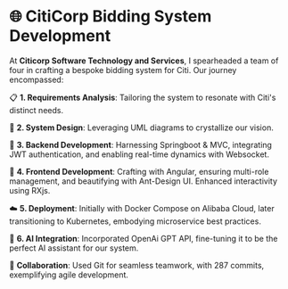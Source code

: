 # 🌐 CitiCorp Bidding System Development

At **Citicorp Software Technology and Services**, I spearheaded a team of four in crafting a bespoke bidding system for Citi. Our journey encompassed:

📋 **1. Requirements Analysis**: Tailoring the system to resonate with Citi's distinct needs.

📐 **2. System Design**: Leveraging UML diagrams to crystallize our vision.

🔧 **3. Backend Development**: Harnessing Springboot & MVC, integrating JWT authentication, and enabling real-time dynamics with Websocket.

🎨 **4. Frontend Development**: Crafting with Angular, ensuring multi-role management, and beautifying with Ant-Design UI. Enhanced interactivity using RXjs.

☁️ **5. Deployment**: Initially with Docker Compose on Alibaba Cloud, later transitioning to Kubernetes, embodying microservice best practices.

🤖 **6. AI Integration**: Incorporated OpenAi GPT API, fine-tuning it to be the perfect AI assistant for our system.

🔄 **Collaboration**: Used Git for seamless teamwork, with 287 commits, exemplifying agile development.
